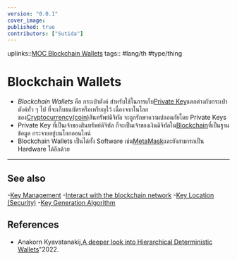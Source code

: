 ```yaml
---
version: "0.0.1"
cover_image:
published: true
contributors: ["Sutida"]
---
```

uplinks::[MOC Blockchain Wallets](./MOC%20Blockchai%20Wallets.md)
tags:: #lang/th #type/thing

# Blockchain Wallets
- *Blockchain Wallets* คือ กระเป๋าตังค์ สำหรับใช้ในการเก็บ[Private Key](./Private%20Key.md)แตกต่างกับกระเป๋าตังค์ทั่ว ๆ ไป ที่จะเก็บธนบัตรหรือเหรียญไว้ เนื่องจากในโลกของ[Cryptocurrency(coin)](./Cryptocurrency(coin).md)สินทรัพย์ดิจิทัล จะถูกรักษาความปลอดภัยโดย Private Keys 
- Private Key ที่เป็นเจ้าของสินทรัพย์ดิจิทัล ก็จะเป็นเจ้าของเงินดิจิทัลใน[Blockchain](./Blockchain.md)ที่เป็นฐานข้อมูล กระจายอยู่บนโลกออนไลน์
- Blockchain Wallets เป็นได้ทั้ง Software เช่น[MetaMask](./MetaMask.md)และยังสามารถเป็น Hardware ได้อีกด้วย
---
## See also
-[Key Management](./Key%20Management.md)
-[Interact with the blockchain network](./Interact%20with%20the%20blockchain%20network.md)
-[Key Location (Security)](./Key%20Locatio%20(Security).md)
-[Key Generation Algorithm](./Key%20Generatio%20Algorithm.md)
## References
- Anakorn Kyavatanakij,[A deeper look into Hierarchical Deterministic Wallets](./A%20deeper%20look%20into%20Hierarchical%20Deterministic%20Wallets.md)"2022.